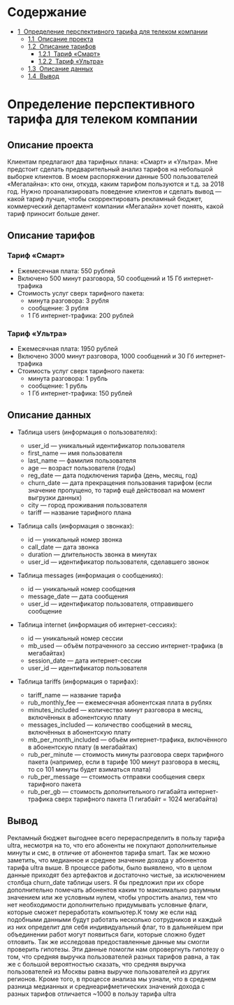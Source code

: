 <h1>Содержание<span class="tocSkip"></span></h1>
<div class="toc"><ul class="toc-item"><li><span><a href="#Определение-перспективного-тарифа-для-телеком-компании" data-toc-modified-id="Определение-перспективного-тарифа-для-телеком-компании-1"><span class="toc-item-num">1&nbsp;&nbsp;</span>Определение перспективного тарифа для телеком компании</a></span><ul class="toc-item"><li><span><a href="#Описание-проекта" data-toc-modified-id="Описание-проекта-1.1"><span class="toc-item-num">1.1&nbsp;&nbsp;</span>Описание проекта</a></span></li><li><span><a href="#Описание-тарифов" data-toc-modified-id="Описание-тарифов-1.2"><span class="toc-item-num">1.2&nbsp;&nbsp;</span>Описание тарифов</a></span><ul class="toc-item"><li><span><a href="#Тариф-«Смарт»" data-toc-modified-id="Тариф-«Смарт»-1.2.1"><span class="toc-item-num">1.2.1&nbsp;&nbsp;</span>Тариф «Смарт»</a></span></li><li><span><a href="#Тариф-«Ультра»" data-toc-modified-id="Тариф-«Ультра»-1.2.2"><span class="toc-item-num">1.2.2&nbsp;&nbsp;</span>Тариф «Ультра»</a></span></li></ul></li><li><span><a href="#Описание-данных" data-toc-modified-id="Описание-данных-1.3"><span class="toc-item-num">1.3&nbsp;&nbsp;</span>Описание данных</a></span></li><li><span><a href="#Вывод" data-toc-modified-id="Вывод-1.4"><span class="toc-item-num">1.4&nbsp;&nbsp;</span>Вывод</a></span></li></ul></li></ul></div>



# Определение перспективного тарифа для телеком компании
## Описание проекта
Клиентам предлагают два тарифных плана: «Смарт» и «Ультра». 
Мне предстоит сделать предварительный анализ тарифов на небольшой выборке клиентов. В моем распоряжении данные 500 пользователей «Мегалайна»: кто они, откуда, каким тарифом пользуются и т.д. за 2018 год. Нужно проанализировать поведение клиентов и сделать вывод — какой тариф лучше, чтобы скорректировать рекламный бюджет, коммерческий департамент компании «Мегалайн» хочет понять, какой тариф приносит больше денег.
## Описание тарифов

### Тариф «Смарт»
- Ежемесячная плата: 550 рублей
- Включено 500 минут разговора, 50 сообщений и 15 Гб интернет-трафика
- Стоимость услуг сверх тарифного пакета:
  - минута разговора: 3 рубля
  - сообщение: 3 рубля
  - 1 Гб интернет-трафика: 200 рублей  

### Тариф «Ультра»
- Ежемесячная плата: 1950 рублей
- Включено 3000 минут разговора, 1000 сообщений и 30 Гб интернет-трафика
- Стоимость услуг сверх тарифного пакета:
  - минута разговора: 1 рубль
  - сообщение: 1 рубль
  - 1 Гб интернет-трафика: 150 рублей

## Описание данных

- Таблица users (информация о пользователях):
    - user_id — уникальный идентификатор пользователя
    - first_name — имя пользователя
    - last_name — фамилия пользователя
    - age — возраст пользователя (годы)
    - reg_date — дата подключения тарифа (день, месяц, год)
    - churn_date — дата прекращения пользования тарифом (если значение пропущено, то тариф ещё действовал на момент выгрузки данных)
    - city — город проживания пользователя
    - tariff — название тарифного плана  


- Таблица calls (информация о звонках):
    - id — уникальный номер звонка
    - call_date — дата звонка
    - duration — длительность звонка в минутах
    - user_id — идентификатор пользователя, сделавшего звонок  


- Таблица messages (информация о сообщениях):
    - id — уникальный номер сообщения
    - message_date — дата сообщения
    - user_id — идентификатор пользователя, отправившего сообщение  


- Таблица internet (информация об интернет-сессиях):
    - id — уникальный номер сессии
    - mb_used — объём потраченного за сессию интернет-трафика (в мегабайтах)
    - session_date — дата интернет-сессии
    - user_id — идентификатор пользователя  


 - Таблица tariffs (информация о тарифах):
    - tariff_name — название тарифа
    - rub_monthly_fee — ежемесячная абонентская плата в рублях
    - minutes_included — количество минут разговора в месяц, включённых в абонентскую плату
    - messages_included — количество сообщений в месяц, включённых в абонентскую плату
    - mb_per_month_included — объём интернет-трафика, включённого в абонентскую плату (в мегабайтах)
    - rub_per_minute — стоимость минуты разговора сверх тарифного пакета (например, если в тарифе 100 минут разговора в месяц, то со 101 минуты будет взиматься плата)
    - rub_per_message — стоимость отправки сообщения сверх тарифного пакета
    - rub_per_gb — стоимость дополнительного гигабайта интернет-трафика сверх тарифного пакета (1 гигабайт = 1024 мегабайта)  



## Вывод
Рекламный бюджет выгоднее всего перераспределить в пользу тарифа ultra, несмотря на то, что его абоненты не покупают дополнительные минуты и смс, в отличие от абонентов тарифа smart. Так же можно заметить, что медианное и среднее значение дохода у абонентов тарифа ultra выше.
В процессе работы, было выявлено, что в целом данные приходят без артефактов и достаточно чистые, за исключением столбца churn_date таблицы users. Я бы предложил при их сборе дополнительно помечать абонентов каким то максимально разумным значением или же условным нулем, чтобы упростить анализ, тем что нет необходимости дополнительно придумывать условные флаги, которые сможет переработать компьютер.К тому же если над подобными данными будут работать несколько сотрудников и каждый из них определит для себя индивидуальный флаг, то в дальнейшем при объединении работ могут появиться баги, которые сложно будет отловить.
Так же исследовав предоставленные данные мы смогли проверить гипотезы. Эти данные помогли нам опровергнуть гипотезу о том, что средняя выручка пользователей разных тарифов равна, а так же с большой вероятностью сказать, что средняя выручка пользователей из Москвы равна выручке пользователей из других регионов.
Кроме того, в процессе анализа мы узнали, что в среднем разница медианных и среднеарифметических значений дохода с разных тарифов отличается ~1000 в пользу тарифа ultra

